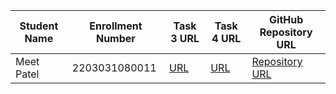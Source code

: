 | Student Name | Enrollment Number | Task 3 URL | Task 4 URL  | GitHub Repository URL |
|---|---|---|---|---|
|Meet Patel | 2203031080011 | [URL](https://java-script-practice-lac.vercel.app/shapes.html)| [URL](https://java-script-practice-lac.vercel.app/counter.html)| [Repository URL](https://github.com/MeetPatel54/JavaScript_practice.git) |
